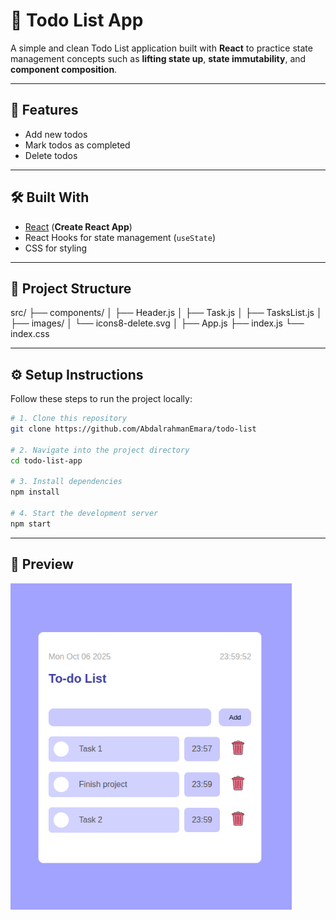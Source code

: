 # 📝 Todo List App

A simple and clean Todo List application built with **React** to practice state management concepts such as **lifting state up**, **state immutability**, and **component composition**.

---

## 🚀 Features

- Add new todos  
- Mark todos as completed  
- Delete todos  

---

## 🛠️ Built With

- [React](https://reactjs.org/) (**Create React App**)  
- React Hooks for state management (`useState`)  
- CSS for styling  

---

## 🧩 Project Structure

src/
├── components/
│   ├── Header.js
│   ├── Task.js
│   ├── TasksList.js
│
├── images/
│   └── icons8-delete.svg
│
├── App.js
├── index.js
└── index.css


---

## ⚙️ Setup Instructions

Follow these steps to run the project locally:

```bash
# 1. Clone this repository
git clone https://github.com/AbdalrahmanEmara/todo-list

# 2. Navigate into the project directory
cd todo-list-app

# 3. Install dependencies
npm install

# 4. Start the development server
npm start

```
---
## 📸 Preview
<img src="./src/images/Screenshot from 2025-10-07 00-00-07.png" width="450">